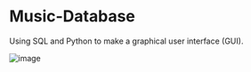 # Music-Database
Using SQL and Python to make a graphical user interface (GUI).

![image](https://github.com/SirSebLancelot/Music-Database/assets/116905392/8d51b8d4-e247-4e6d-a954-33ed1d55ab4d)
